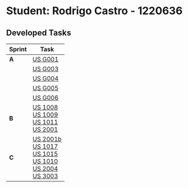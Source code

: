 # Student: Rodrigo Castro - 1220636

## Developed Tasks

| Sprint | Task                                                                                                                                                        |
|--------|-------------------------------------------------------------------------------------------------------------------------------------------------------------|
| **A**  | [US G001](../us_g001/readme.md)                                                                                                                             |
|        | [US G003](../us_g003/readme.md)                                                                                                                             |
|        | [US G004](../us_g004/readme.md)                                                                                                                             |
|        | [US G005](../us_g005/readme.md)                                                                                                                             |
|        | [US G006](../us_g006/readme.md)                                                                                                                             |
| **B**  | [US 1008](SprintB/us1008/readme.md)<br/>[US 1009](SprintB/us1009/readme.md)<br/>[US 1011](SprintB/us1011/readme.md)<br/>[US 2001](SprintB/us2001/readme.md) |
| **C**  | [US 2001b](SprintC/us2001b/readme.md)<br> [US 1017](SprintC/us1017/readme.md)<br> [US 1015](SprintC/us1015/readme.md)<br>[US 1010](SprintC/Us1010/readme.md)<br>[US 2004](SprintC/us2004/readme.md)<br> [US 3003](SprintC/us3003/readme.md)<br>                                                                                                                   |

